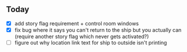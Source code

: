 ## Today
- [X] add story flag requirement + control room windows
- [X] fix bug where it says you can't return to the ship but you actually can (require another story flag which never gets activated?)
- [ ] figure out why location link text for ship to outside isn't printing